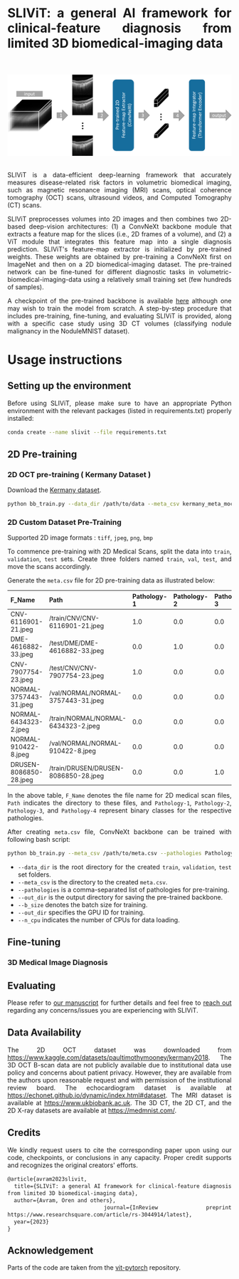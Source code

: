 <div align="justify">


# SLIViT: a general AI framework for clinical-feature diagnosis from limited 3D biomedical-imaging data

<br><br><img src="SLIViT.png" width="900px"/><br><br>

SLIViT is a data-efficient deep-learning framework that accurately measures disease-related risk factors in volumetric biomedical imaging, such as magnetic resonance imaging (MRI) scans, optical coherence tomography (OCT) scans, ultrasound videos, and Computed Tomography (CT) scans.

SLIViT preprocesses volumes into 2D images and then combines two 2D-based deep-vision architectures: (1) a ConvNeXt backbone module that extracts a feature map for the slices (i.e., 2D frames of a volume), and (2) a ViT module that integrates this feature map into a single diagnosis prediction. SLIViT's feature-map extractor is initialized by pre-trained weights. These weights are obtained by pre-training a ConvNeXt first on ImageNet and then on a 2D biomedical-imaging dataset. The pre-trained network can be fine-tuned for different diagnostic tasks in volumetric-biomedical-imaging-data using a relatively small training set (few hundreds of samples).

A checkpoint of the pre-trained backbone is available <a href="TODO">here</a> although one may wish to train the model from scratch. A step-by-step procedure that includes pre-training, fine-tuning, and evaluating SLIViT is provided, along with a specific case study using 3D CT volumes (classifying nodule malignancy in the NoduleMNIST dataset). 

# Usage instructions
## Setting up the environment
Before using SLIViT, please make sure to have an appropriate Python environment with the relevant packages (listed in requirements.txt) properly installed:
```bash
conda create --name slivit --file requirements.txt
```

## 2D Pre-training

### 2D OCT pre-training ( Kermany Dataset )

Download the <a href="https://www.kaggle.com/datasets/paultimothymooney/kermany2018">Kermany dataset</a>.

```bash
python bb_train.py --data_dir /path/to/data --meta_csv kermany_meta_mock.csv --pathologies Drusen,CNV,DME,Normal --out_dir /output/dir/to/save_pretrained_model/ 
```



### 2D Custom Dataset Pre-Training

Supported 2D image formats : `tiff`, `jpeg`, `png`, `bmp`

To commence pre-training with 2D Medical Scans, split the data into `train`, `validation`, `test` sets. Create three folders named `train`, `val`, `test`, and move the scans accordingly.

Generate the  ```meta.csv``` file for 2D pre-training data as illustrated below:

|F_Name | Path | Pathology-1  |  Pathology-2   |  Pathology-3  | Pathology-4  | 
|--- | --- | --- | --- |--- |--- |
| CNV-6116901-21.jpeg  | /train/CNV/CNV-6116901-21.jpeg| 1.0 | 0.0   |  0.0  |   0.0| 
| DME-4616882-33.jpeg  |   /test/DME/DME-4616882-33.jpeg| 0.0 | 1.0  |   0.0   |  0.0| 
| CNV-7907754-23.jpeg  |  /test/CNV/CNV-7907754-23.jpeg | 1.0 | 0.0   |  0.0    | 0.0| 
| NORMAL-3757443-31.jpeg | /val/NORMAL/NORMAL-3757443-31.jpeg | 0.0  |0.0  |   0.0   |  1.0
| NORMAL-6434323-2.jpeg |  /train/NORMAL/NORMAL-6434323-2.jpeg  |0.0|  0.0   |  0.0 |    1.0|
| NORMAL-910422-8.jpeg | /val/NORMAL/NORMAL-910422-8.jpeg | 0.0 | 0.0  |   0.0   |  1.0|
| DRUSEN-8086850-28.jpeg | /train/DRUSEN/DRUSEN-8086850-28.jpeg | 0.0 | 0.0   |  1.0   |  0.0|

In the above table, `F_Name` denotes the file name for 2D medical scan files, `Path` indicates the directory to these files, and `Pathology-1`, `Pathology-2`, `Pathology-3`, and `Pathology-4` represent binary classes for the respective pathologies.

After creating ```meta.csv``` file, ConvNeXt backbone can be trained with following bash script:

```bash
python bb_train.py --meta_csv /path/to/meta.csv --pathologies Pathology-1,Pathology-2,Pathology-3,Pathology-4 --out_dir /output/dir/to/save_pretrained_model/ --b_size 16 --gpu_id 1 --n_cpu=32
```
- ```--data_dir``` is the root directory for the created `train`, `validation`, `test` set folders.
- ```--meta_csv``` is the directory to the created ```meta.csv```.
- ```--pathologies``` is a comma-separated list of pathologies for pre-training.
- ```--out_dir```  is the output directory for saving the pre-trained backbone.
- ```--b_size``` denotes the batch size for training.
- ```--out_dir``` specifies the GPU ID for training.
- ```--n_cpu``` indicates the number of CPUs for data loading.

## Fine-tuning

### 3D Medical Image Diagnosis

## Evaluating

Please refer to <a href="https://www.researchsquare.com/article/rs-3044914/latest">our manuscript</a> for further details and feel free to <a href="mailto:orenavram@gmail.com,berkin1997@g.ucla.edu?subject=A%20SLIViT%20question"> reach out</a> regarding any concerns/issues you are experiencing with SLIViT.

## Data Availability
The 2D OCT dataset was downloaded from https://www.kaggle.com/datasets/paultimothymooney/kermany2018. The 3D OCT B-scan data are not publicly available due to institutional data use policy and concerns about patient privacy. However, they are available from the authors upon reasonable request and with permission of the institutional review board. The echocardiogram dataset is available at https://echonet.github.io/dynamic/index.html#dataset. The MRI dataset is available at https://www.ukbiobank.ac.uk. The 3D CT, the 2D CT, and the 2D X-ray datasets are available at https://medmnist.com/.

## Credits
We kindly request users to cite the corresponding paper upon using our code, checkpoints, or conclusions in any capacity. Proper credit supports and recognizes the original creators' efforts.

```
@article{avram2023slivit,
  title={SLIViT: a general AI framework for clinical-feature diagnosis from limited 3D biomedical-imaging data},
  author={Avram, Oren and others},
  journal={InReview preprint https://www.researchsquare.com/article/rs-3044914/latest},
  year={2023}
}
```

## Acknowledgement
Parts of the code are taken from the <a href="https://github.com/lucidrains/vit-pytorch/tree/main"> vit-pytorch</a> repository.
</div>
